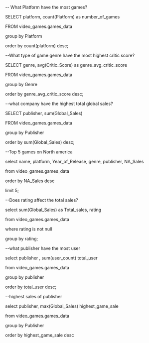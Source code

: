 -- What Platform have the most games?

 SELECT platform, count(Platform) as number_of_games

 FROM video_games.games_data

 group by Platform

 order by count(platform) desc;
 
--What type of game genre have the most highest critic score?

 SELECT genre, avg(Critic_Score) as genre_avg_critic_score

 FROM video_games.games_data

 group by Genre

 order by genre_avg_critic_score desc;

--what company have the highest total global sales?

 SELECT publisher, sum(Global_Sales)

 FROM video_games.games_data

 group by Publisher

 order by sum(Global_Sales) desc;

--Top 5 games on North america

 select name, platform, Year_of_Release, genre, publisher, NA_Sales

 from video_games.games_data

 order by NA_Sales desc

 limit 5;

--Does rating affect the total sales?

 select sum(Global_Sales) as Total_sales, rating

 from video_games.games_data

 where rating is not null

 group by rating;

--what publisher have the most user

 select publisher , sum(user_count) total_user

 from video_games.games_data

 group by publisher 

 order by total_user desc;


--highest sales of publisher

 select publisher, max(Global_Sales) highest_game_sale

 from video_games.games_data

 group by Publisher

 order by highest_game_sale desc
